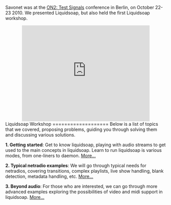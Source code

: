 Savonet was at the [ON2: Test Signals](http://testsignals.org/) conference in
Berlin, on October 22-23 2010. We presented Liquidsoap, but also held the first
Liquidsoap workshop.

<center><iframe src="http://player.vimeo.com/video/16528307" width="400" height="300" frameborder="0"></iframe></center>Liquidsoap Workshop
===================
Below is a list of topics that we covered, proposing problems,
guiding you through solving them and discussing various solutions.

**1. Getting started**:
Get to know liquidsoap, playing with audio streams to get used
to the main concepts in liquidsoap.
Learn to run liquidsoap is various modes, from one-liners to daemon.
[More...](on2_part1.html)

**2. Typical netradio examples**:
We will go through typical needs for netradios, covering transitions,
complex playlists, live show handling, blank detection, metadata handling,
etc.
[More...](on2_part2.html)

**3. Beyond audio**:
For those who are interested, we can go through more advanced examples
exploring the possibilities of video and midi support in liquidsoap.
[More...](on2_part3.html)


